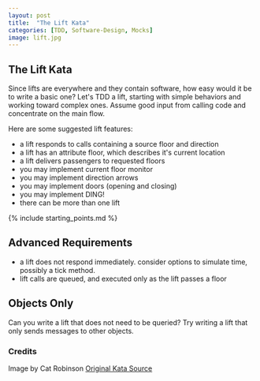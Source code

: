 ```yaml
---
layout: post
title:  "The Lift Kata"
categories: [TDD, Software-Design, Mocks]
image: lift.jpg
---
```


## The Lift Kata

Since lifts are everywhere and they contain software, how easy would it be to write a basic one?
Let's TDD a lift, starting with simple behaviors and working toward complex ones. 
Assume good input from calling code and concentrate on the main flow.

Here are some suggested lift features: 
* a lift responds to calls containing a source floor and direction
* a lift has an attribute floor, which describes it's current location
* a lift delivers passengers to requested floors
* you may implement current floor monitor
* you may implement direction arrows
* you may implement doors (opening and closing)
* you may implement DING!
* there can be more than one lift

{% include starting_points.md %}

## Advanced Requirements
* a lift does not respond immediately. consider options to simulate time, possibly a tick method.
* lift calls are queued, and executed only as the lift passes a floor

## Objects Only
Can you write a lift that does not need to be queried? Try writing a lift that only sends messages to other objects.

### Credits
Image by Cat Robinson
[Original Kata Source](https://gist.github.com/mattflo/4669508)
